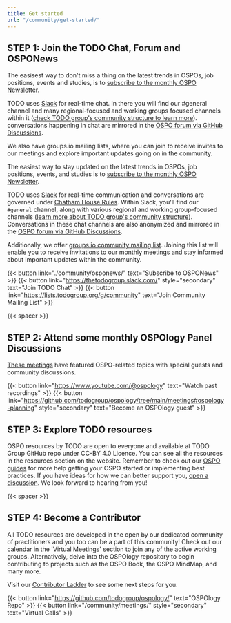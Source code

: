 ```yaml
---
title: Get started
url: "/community/get-started/"
---
```


## STEP 1: Join the TODO Chat, Forum and OSPONews

The easisest way to don't miss a thing on the latest trends in OSPOs, job positions, events and studies, is to [subscribe to the monthly OSPO Newsletter](./community/osponews/).

TODO uses [Slack](https://thetodogroup.slack.com/) for real-time chat. In there you will find our #general channel and many regional-focused and working groups focused channels within it ([check TODO group's community structure to learn more](https://github.com/todogroup/governance/blob/main/TODO%20Structure/structure-mindmap.md)). conversations happening in chat are mirrored in the [OSPO forum via GitHub Discussions](https://github.com/todogroup/ospology/discussions).

We also have groups.io mailing lists, where you can join to receive invites to our meetings and explore important updates going on in the community.

The easiest way to stay updated on the latest trends in OSPOs, job positions, events, and studies is to [subscribe to the monthly OSPO Newsletter](./community/osponews/).

TODO uses [Slack](https://thetodogroup.slack.com/) for real-time communication and conversations are governed under [Chatham House Rules](https://www.chathamhouse.org/about-us/chatham-house-rule). Within Slack, you'll find our `#general` channel, along with various regional and working group-focused channels ([learn more about TODO group's community structure](https://github.com/todogroup/governance/blob/main/TODO%20Structure/structure-mindmap.md)). Conversations in these chat channels are also anonymized and mirrored in the [OSPO forum via GitHub Discussions](https://github.com/todogroup/ospology/discussions).

Additionally, we offer [groups.io community mailing list](https://lists.todogroup.org/g/community). Joining this list will enable you to receive invitations to our monthly meetings and stay informed about important updates within the community.

{{< button link="./community/osponews/" text="Subscribe to OSPONews" >}} {{< button link="https://thetodogroup.slack.com/" style="secondary" text="Join TODO Chat" >}} {{< button link="https://lists.todogroup.org/g/community" text="Join Community Mailing List" >}}

{{< spacer >}}

## STEP 2: Attend some monthly OSPOlogy Panel Discussions

[These meetings](https://community.linuxfoundation.org/todo-group-ospology/) have featured OSPO-related topics with special guests and community discussions.

{{< button link="https://www.youtube.com/@ospology" text="Watch past recordings" >}} {{< button link="https://github.com/todogroup/ospology/tree/main/meetings#ospology-planning" style="secondary" text="Become an OSPOlogy guest" >}}

## STEP 3: Explore TODO resources

OSPO resources by TODO are open to everyone and available at TODO Group GitHub repo under CC-BY 4.0 Licence. You can see all the resources in the resources section on the website. Remember to check out our [OSPO guides](https://todogroup.org/resources/guides/) for more help getting your OSPO started or implementing best practices. If you have ideas for how we can better support you, [open a discussion](https://github.com/todogroup/ospology/discussions). We look forward to hearing from you!

{{< spacer >}}

## STEP 4: Become a Contributor

All TODO resources are developed in the open by our dedicated community of practitioners and you too can be a part of this community! Check out our calendar in the 'Virtual Meetings' section to join any of the active working groups. Alternatively, delve into the OSPOlogy repository to begin contributing to projects such as the OSPO Book, the OSPO MindMap, and many more.

Visit our [Contributor Ladder](https://github.com/todogroup/ospology/blob/main/GOVERNANCE.md) to see some next steps for you.

{{< button link="https://github.com/todogroup/ospology/" text="OSPOlogy Repo" >}} {{< button link="/community/meetings/" style="secondary" text="Virtual Calls" >}}

